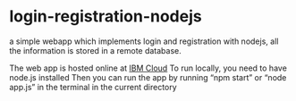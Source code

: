 # login-registration-nodejs
a simple webapp which implements login and registration with nodejs, all the information is stored in a remote database.

The web app is hosted online at
<a href="https://mohite.eu-gb.mybluemix.net/">IBM Cloud</a>
  To run locally, you need to have node.js installed
  Then you can run the app by running “npm start” or
“node app.js” in the terminal in the current directory
